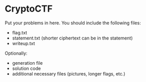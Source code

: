 # CryptoCTF
Put your problems in here. You should include the following files:

- flag.txt
- statement.txt (shorter ciphertext can be in the statement)
- writeup.txt

Optionally:

- generation file
- solution code
- additional necessary files (pictures, longer flags, etc.)
